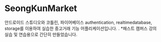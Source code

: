 # SeongKunMarket
안드로이드 스튜디오와 코틀린, 파이어베이스 authentication, realtimedatabase, storage를 이용하여 실습한 중고거래 기능 어플리케이션입니다.
. *패스트 캠퍼스 강의 실습 및 연습용으로 간단히 만들었습니다.
